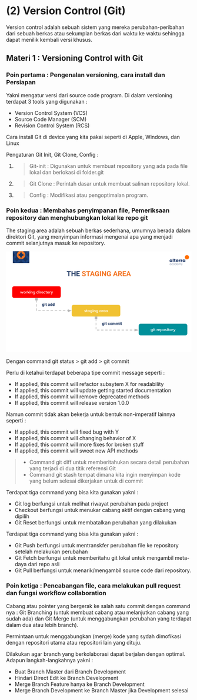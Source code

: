 # (2) Version Control (Git)
Version control adalah sebuah sistem yang mereka perubahan-peribahan dari sebuah berkas atau sekumplan berkas dari waktu ke waktu sehingga dapat menilik kembali versi khusus.
## Materi 1 : Versioning Control with Git
### Poin pertama : Pengenalan versioning, cara install dan Persiapan
Yakni mengatur versi dari source code program. Di dalam versioning terdapat 3 tools yang digunakan :
- Version Control System (VCS)
- Source Code Manager (SCM)
- Revision Control System (RCS)

Cara install Git di device yang kita pakai seperti di Apple, Windows, dan Linux

Pengaturan Git Init, Git Clone, Config :
1. > Git-init : Digunakan untuk membuat repository yang ada pada file lokal dan berlokasi di folder.git
2. > Git Clone : Perintah dasar untuk membuat salinan repository lokal.
3. > Config : Modifikasi atau pengoptimalan program.

### Poin kedua : Membahas penyimpanan file, Pemeriksaan repository dan menghubungkan lokal ke repo git
The staging area adalah sebuah berkas sederhana, umumnya berada dalam direktori Git, yang menyimpan informasi mengenai apa yang menjadi commit selanjutnya masuk ke repository.

![The Staging Area (Gambar).png](Screenshot%2FThe%20Staging%20Area%20%28Gambar%29.png)

Dengan command git status > git add > git commit

Perlu di ketahui terdapat beberapa tipe commit message seperti :
- If applied, this commit will refactor subsytem X for readability
- If applied, this commit will update getting started documentation
- If applied, this commit will remove deprecated methods
- If applied, this commit will release version 1.0.0

Namun commit tidak akan bekerja untuk bentuk non-imperatif lainnya seperti :
- If applied, this commit will fixed bug with Y
- If applied, this commit will changing behavior of X
- If applied, this commit will more fixes for broken stuff
- If applied, this commit will sweet new API methods

> - Command git diff untuk memberitahukan secara detail perubahan yang terjadi di dua titik referensi Git
> - Command git stash tempat dimana kita ingin menyimpan kode yang belum selesai dikerjakan untuk di commit

Terdapat tiga command yang bisa kita gunakan yakni :
- Git log berfungsi untuk melihat riwayat perubahan pada project
- Checkout berfungsi untuk menukar cabang aktif dengan cabang yang dipilih
- Git Reset berfungsi untuk membatalkan perubahan yang dilakukan

Terdapat tiga command yang bisa kita gunakan yakni :
- Git Push berfungsi untuk mentranskfer perubahan file ke repository setelah melakukan perubahan
- Git Fetch berfungsi untuk memberitahu git lokal untuk mengambil meta-daya dari repo asli
- Git Pull berfungsi untuk menarik/mengambil source code dari repository.

### Poin ketiga : Pencabangan file, cara melakukan pull request dan fungsi workflow collaboration
Cabang atau pointer yang bergerak ke salah satu commit dengan command nya :
Git Branching (untuk membuat cabang atau melanjutkan cabang yang sudah ada) dan Git Merge (untuk menggabungkan perubahan yang terdapat dalam dua atau lebih branch).

Permintaan untuk menggabungkan (merge) kode yang sydah dimofikasi dengan repositori utama atau repositori lain yang dituju.

Dilakukan agar branch yang berkolaborasi dapat berjalan dengan optimal. Adapun langkah-langkahnya yakni :
- Buat Branch Master dari Branch Development
- Hindari Direct Edit ke Branch Development
- Merge Branch Feature hanya ke Branch Development
- Merge Branch Development ke Branch Master jika Development selesai











